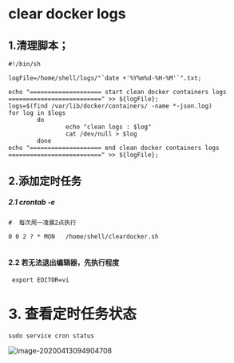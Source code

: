 # clear docker logs

## 1.清理脚本；

```
#!/bin/sh

logFile=/home/shell/logs/"`date +'%Y%m%d-%H-%M'`".txt;

echo "==================== start clean docker containers logs ==========================" >> ${logFile};
logs=$(find /var/lib/docker/containers/ -name *-json.log)
for log in $logs
        do
                echo "clean logs : $log"
                cat /dev/null > $log
        done
echo "==================== end clean docker containers logs   ==========================" >> ${logFile};
```





## 2.添加定时任务

##### 2.1 *crontab -e*





```
#  每次周一凌晨2点执行

0 0 2 ? * MON   /home/shell/cleardocker.sh


```





#### 2.2 若无法退出编辑器，先执行程度

```
 export EDITOR=vi
```



# 3. 查看定时任务状态

```
sudo service cron status

```

![image-20200413094904708](C:\Users\will\AppData\Roaming\Typora\typora-user-images\image-20200413094904708.png)